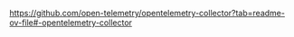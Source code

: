 https://github.com/open-telemetry/opentelemetry-collector?tab=readme-ov-file#-opentelemetry-collector